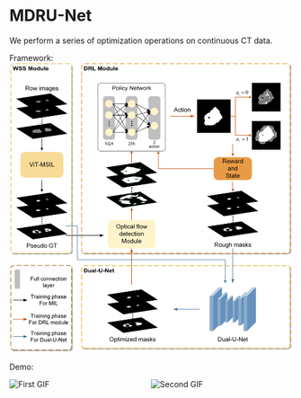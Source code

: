 # MDRU-Net
We perform a series of optimization operations on continuous CT data.

Framework:
<img src="image/framework.png" alt="Project Logo" width="600"/>

Demo:
<div style="display: flex; justify-content: space-around;">
  <img src="image/gt.gif" alt="First GIF" width="300"/>
  <img src="image/drl.gif" alt="Second GIF" width="300"/>
</div>
